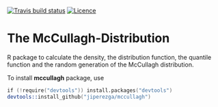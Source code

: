 [![Travis build status](https://travis-ci.org/jiperezga/mccullagh.svg?branch=master)](https://travis-ci.org/jiperezga/mccullagh)
[![Licence](https://img.shields.io/badge/licence-GPL--3-blue.svg)](https://www.gnu.org/licenses/gpl-3.0.en.html)

# The McCullagh-Distribution
R package to calculate the density, the distribution function, the quantile function and the random generation of the McCullagh distribution.

To install **mccullagh** package, use

```s
if (!require("devtools")) install.packages("devtools")
devtools::install_github("jiperezga/mccullagh")
```

